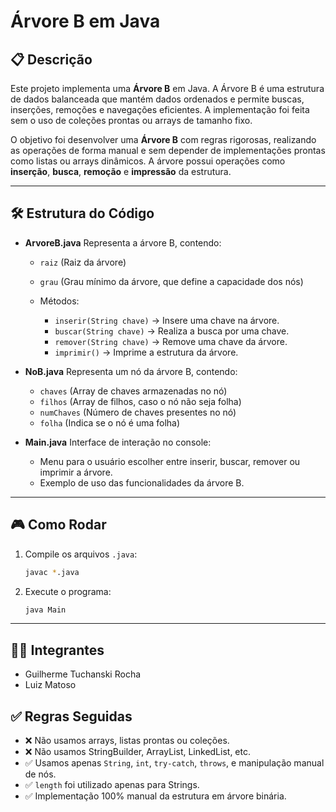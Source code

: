 # **Árvore B em Java**

## 📋 Descrição

Este projeto implementa uma **Árvore B** em Java. A Árvore B é uma estrutura de dados balanceada que mantém dados ordenados e permite buscas, inserções, remoções e navegações eficientes. A implementação foi feita sem o uso de coleções prontas ou arrays de tamanho fixo.

O objetivo foi desenvolver uma **Árvore B** com regras rigorosas, realizando as operações de forma manual e sem depender de implementações prontas como listas ou arrays dinâmicos. A árvore possui operações como **inserção**, **busca**, **remoção** e **impressão** da estrutura.

---

## 🛠️ Estrutura do Código

- **ArvoreB.java**
  Representa a árvore B, contendo:

  - `raiz` (Raiz da árvore)
  - `grau` (Grau mínimo da árvore, que define a capacidade dos nós)
  - Métodos:

    - `inserir(String chave)` → Insere uma chave na árvore.
    - `buscar(String chave)` → Realiza a busca por uma chave.
    - `remover(String chave)` → Remove uma chave da árvore.
    - `imprimir()` → Imprime a estrutura da árvore.

- **NoB.java**
  Representa um nó da árvore B, contendo:

  - `chaves` (Array de chaves armazenadas no nó)
  - `filhos` (Array de filhos, caso o nó não seja folha)
  - `numChaves` (Número de chaves presentes no nó)
  - `folha` (Indica se o nó é uma folha)

- **Main.java**
  Interface de interação no console:

  - Menu para o usuário escolher entre inserir, buscar, remover ou imprimir a árvore.
  - Exemplo de uso das funcionalidades da árvore B.

---

## 🎮 Como Rodar

1. Compile os arquivos `.java`:

   ```bash
   javac *.java
   ```

2. Execute o programa:

   ```bash
   java Main
   ```

---

## 👨‍💻 Integrantes

- Guilherme Tuchanski Rocha
- Luiz Matoso

## ✅ Regras Seguidas

- ❌ Não usamos arrays, listas prontas ou coleções.
- ❌ Não usamos StringBuilder, ArrayList, LinkedList, etc.
- ✅ Usamos apenas `String`, `int`, `try-catch`, `throws`, e manipulação manual de nós.
- ✅ `length` foi utilizado apenas para Strings.
- ✅ Implementação 100% manual da estrutura em árvore binária.
